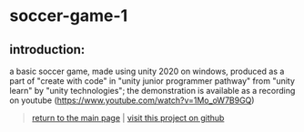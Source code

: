 # soccer-game-1

## introduction:

a basic soccer game, made using unity 2020 on windows, produced as a part of "create with code" in "unity junior programmer pathway" from "unity learn" by "unity technologies"; the demonstration is available as a recording on youtube (https://www.youtube.com/watch?v=1Mo_oW7B9GQ)

> [return to the main page](https://ahiyantra.github.io)
> |
> [visit this project on github](https://github.com/ahiyantra/soccer-game-1)